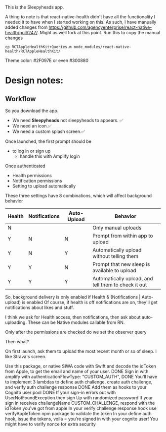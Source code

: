 This is the Sleepyheads app.

A thing to note is that react-native-health didn't have all the functionality I needed it to have when I started working on this.
As such, I have manually added changes from https://github.com/agencyenterprise/react-native-health/pull/247/.
Might as well fork at this point.
Run this to copy the manual changes 

`cp RCTAppleHealthKit+Queries.m node_modules/react-native-health/RCTAppleHealthKit/`

Theme color: #2F097E or even #300880

# Design notes:

## Workflow 
So you download the app.
* We need **Sleepyheads** not sleepyheads to appears. ✅
* We need an icon.✅
* We need a custom splash screen.✅
  
Once launched, the first prompt should be 
* to log in or sign up
  * handle this with Amplify login

Once authenticated
* Health permissions
* Notification permissions
* Setting to upload automatically

These three settings have 8 combinations, which will affect background behavior

| Health | Notifications | Auto-Upload | Behavior                                            | 
|--------|---------------|-------------|-----------------------------------------------------|
| N      |               |             | Only manual uploads                                 |   
| Y      | N             | N           | Prompt from within app to upload                    |   
| Y      | N             | Y           | Automatically upload without telling them           |   
| Y      | Y             | N           | Prompt that new sleep is available to upload        |   
| Y      | Y             | Y           | Automatically upload, and tell them to check it out |   

So, background delivery is only enabled if Health & (Notifications | Auto-upload) is enabled
Of course, if health is off notifications are on, they'll get notifications about likes and stuff.

I think we ask for Health access, then notifications, then ask about auto-uploading.
These can be Native modules callable from RN.

Only after the permissions are checked do we set the observer query

Then what? 

On first launch, ask them to upload the most recent month or so of sleep. I like Strava's screen.


Use this package, or native SIWA code with Swift and decode the idToken from Apple, to get the email and name of your user. DONE
Sign in with amplify with authenticationFlowType: "CUSTOM_AUTH", DONE
You'll have to implement 3 lambdas to define auth challenge, create auth challenge, and verify auth challenge response DONE
Add them as hooks to your Cognito user pool DONE
If your sign-in errors out with UserNotFoundException then sign Up with randomized password
If your sign in receives challengeName CUSTOM_CHALLENGE, respond with the idToken you've got from apple
In your verify challenge response hook use verifyAppleToken npm package to validate the token
In your define auth hook, issue the tokens, voila = you're signed in with your cognito user!
You might have to verify nonce for extra security

